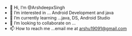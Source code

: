 - 👋 Hi, I’m @ArshdeepxSingh
- 👀 I’m interested in ... Android Development and java
- 🌱 I’m currently learning ...java, DS, Android Studio
- 💞️ I’m looking to collaborate on ...
- 📫 How to reach me ...email me at arshu19091@gmail.com

<!---
ArshdeepxSingh/ArshdeepxSingh is a ✨ special ✨ repository because its `README.md` (this file) appears on your GitHub profile.
You can click the Preview link to take a look at your changes.
--->

